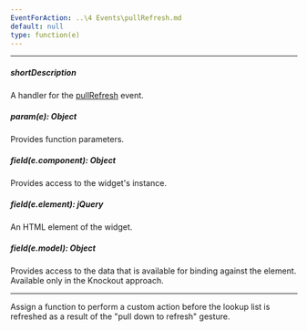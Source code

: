 ```yaml
---
EventForAction: ..\4 Events\pullRefresh.md
default: null
type: function(e)
---
```

---
##### shortDescription
A handler for the [pullRefresh](/api-reference/10%20UI%20Widgets/dxLookup/4%20Events/pullRefresh.md '/Documentation/ApiReference/UI_Widgets/dxLookup/Events/#pullRefresh') event.

##### param(e): Object
Provides function parameters.

##### field(e.component): Object
Provides access to the widget's instance.

##### field(e.element): jQuery
An HTML element of the widget.

##### field(e.model): Object
Provides access to the data that is available for binding against the element. Available only in the Knockout approach.

---
Assign a function to perform a custom action before the lookup list is refreshed as a result of the "pull down to refresh" gesture.